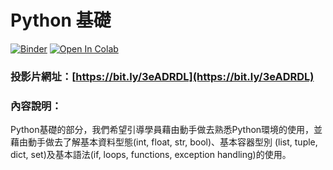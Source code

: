 # Python 基礎

[![Binder](https://mybinder.org/badge_logo.svg)](https://mybinder.org/v2/gh/victorgau/python20200827/master)
[![Open In Colab](https://colab.research.google.com/assets/colab-badge.svg)](https://colab.research.google.com/github/victorgau/python20200827/)

### 投影片網址：[https://bit.ly/3eADRDL](https://bit.ly/3eADRDL)

### 內容說明：

Python基礎的部分，我們希望引導學員藉由動手做去熟悉Python環境的使用，並藉由動手做去了解基本資料型態(int, float, str, bool)、基本容器型別 (list, tuple, dict, set)及基本語法(if, loops, functions, exception handling)的使用。



